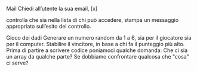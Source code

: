 Mail
Chiedi all’utente la sua email, [x]

<!--1 devo creare una lista che appunto conterra diverse email di esempio inclusa quella che verrà inserita usando una const-array dove verrano aggiunte -->
<!-- 2 devo creare un ciclo tramite click del bottone che mi girerà tutte le mail finche non troverà quella inserita. possibile devo usare una variabile flag -->
<!-- ah però mi serve inviare i dati inseriti nella input mail qunindi devo creare una variabile che mi prenda il value della input -->
controlla che sia nella lista di chi può accedere,
stampa un messaggio appropriato sull’esito del controllo.


Gioco dei dadi
Generare un numero random da 1 a 6, sia per il giocatore sia per il computer.
Stabilire il vincitore, in base a chi fa il punteggio più alto.
Prima di partire a scrivere codice poniamoci qualche domanda:
Che ci sia un array da qualche parte?
Se dobbiamo confrontare qualcosa che "cosa" ci serve?